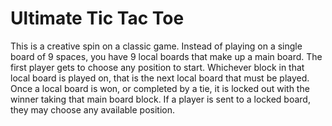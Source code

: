 # Ultimate Tic Tac Toe

This is a creative spin on a classic game. Instead of playing on a single board of 9 spaces, you have 9 local boards that make up a main board. The first player gets to choose any position to start. Whichever block in that local board is played on, that is the next local board that must be played. Once a local board is won, or completed by a tie, it is locked out with the winner taking that main board block. If a player is sent to a locked board, they may choose any available position.
